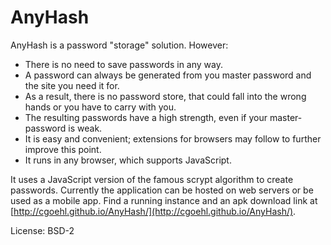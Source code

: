 AnyHash
=======

AnyHash is a password "storage" solution. However:

* There is no need to save passwords in any way.
* A password can always be generated from you master password and the site you need it for.
* As a result, there is no password store, that could fall into the wrong hands or you have to carry with you.
* The resulting passwords have a high strength, even if your master-password is weak.
* It is easy and convenient; extensions for browsers may follow to further improve this point.
* It runs in any browser, which supports JavaScript.

It uses a JavaScript version of the famous scrypt algorithm to create passwords.
Currently the application can be hosted on web servers or be used as a mobile app. 
Find a running instance and an apk download link at [http://cgoehl.github.io/AnyHash/](http://cgoehl.github.io/AnyHash/).

License: BSD-2
